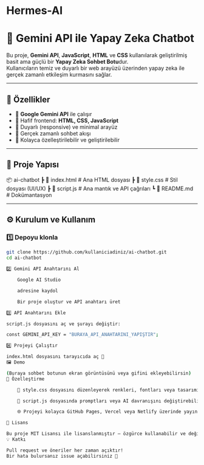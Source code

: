 # Hermes-AI
# 🤖 Gemini API ile Yapay Zeka Chatbot

Bu proje, **Gemini API**, **JavaScript**, **HTML** ve **CSS** kullanılarak geliştirilmiş basit ama güçlü bir **Yapay Zeka Sohbet Botu**dur.  
Kullanıcıların temiz ve duyarlı bir web arayüzü üzerinden yapay zeka ile gerçek zamanlı etkileşim kurmasını sağlar.

---

## 🚀 Özellikler
- 🔹 **Google Gemini API** ile çalışır
- 🔹 Hafif frontend: **HTML, CSS, JavaScript**
- 🔹 Duyarlı (responsive) ve minimal arayüz
- 🔹 Gerçek zamanlı sohbet akışı
- 🔹 Kolayca özelleştirilebilir ve geliştirilebilir

---

## 📂 Proje Yapısı

📦 ai-chatbot
┣ 📜 index.html # Ana HTML dosyası
┣ 📜 style.css # Stil dosyası (UI/UX)
┣ 📜 script.js # Ana mantık ve API çağrıları
┗ 📜 README.md # Dokümantasyon


---

## ⚙️ Kurulum ve Kullanım

### 1️⃣ Depoyu klonla
```bash
git clone https://github.com/kullaniciadiniz/ai-chatbot.git
cd ai-chatbot

2️⃣ Gemini API Anahtarını Al

    Google AI Studio

    adresine kaydol

    Bir proje oluştur ve API anahtarı üret

3️⃣ API Anahtarını Ekle

script.js dosyasını aç ve şurayı değiştir:

const GEMINI_API_KEY = "BURAYA_API_ANAHTARINI_YAPIŞTIR";

4️⃣ Projeyi Çalıştır

index.html dosyasını tarayıcıda aç 🎉
🖼️ Demo

(Buraya sohbet botunun ekran görüntüsünü veya gifini ekleyebilirsin)
🔧 Özelleştirme

    🎨 style.css dosyasını düzenleyerek renkleri, fontları veya tasarımı değiştirebilirsin

    🤖 script.js dosyasında promptları veya AI davranışını değiştirebilirsin

    🌐 Projeyi kolayca GitHub Pages, Vercel veya Netlify üzerinde yayınlayabilirsin

📜 Lisans

Bu proje MIT Lisansı ile lisanslanmıştır – özgürce kullanabilir ve değiştirebilirsiniz.
💡 Katkı

Pull request ve öneriler her zaman açıktır!
Bir hata bulursanız issue açabilirsiniz 🙌

